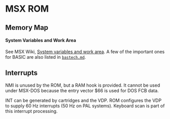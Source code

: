 MSX ROM
=======


Memory Map
----------

#### System Variables and Work Area

See MSX Wiki, [System variables and work area][vars]. A few of the
important ones for BASIC are also listed in [`bastech.md`](bastech.md).


Interrupts
----------

NMI is unused by the ROM, but a RAM hook is provided. It cannot be used
under MSX-DOS because the entry vector $66 is used for DOS FCB data.

INT can be generated by cartridges and the VDP. ROM configures the VDP to
supply 60 Hz interrupts (50 Hz on PAL systems). Keyboard scan is part of
this interrupt processing.



<!-------------------------------------------------------------------->
[codes]: https://www.msx.org/wiki/MSX_Characters_and_Control_Codes
[vars]: https://www.msx.org/wiki/System_variables_and_work_area
